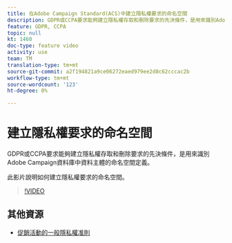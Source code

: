 ```yaml
---
title: 在Adobe Campaign Standard(ACS)中建立隱私權要求的命名空間
description: GDPR或CCPA要求能夠建立隱私權存取和刪除要求的先決條件，是用來識別Adobe Campaign資料庫中資料主體的命名空間定義。 此影片說明如何建立隱私權要求的命名空間。
feature: GDPR, CCPA
topic: null
kt: 1460
doc-type: feature video
activity: use
team: TM
translation-type: tm+mt
source-git-commit: a2f194821a9ce06272eaed979ee2d8c62cccac2b
workflow-type: tm+mt
source-wordcount: '123'
ht-degree: 0%

---
```



# 建立隱私權要求的命名空間

GDPR或CCPA要求能夠建立隱私權存取和刪除要求的先決條件，是用來識別Adobe Campaign資料庫中資料主體的命名空間定義。

此影片說明如何建立隱私權要求的命名空間。

>[!VIDEO](https://video.tv.adobe.com/v/22600?quality=12)

## 其他資源

* [促銷活動的一般隱私權准則](https://helpx.adobe.com/campaign/kb/campaign-privacy-overview.html)
